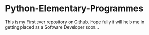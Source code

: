 # Python-Elementary-Programmes
This is my First ever repository on Github.
Hope fully it will help me in getting placed as a Software Developer soon...
